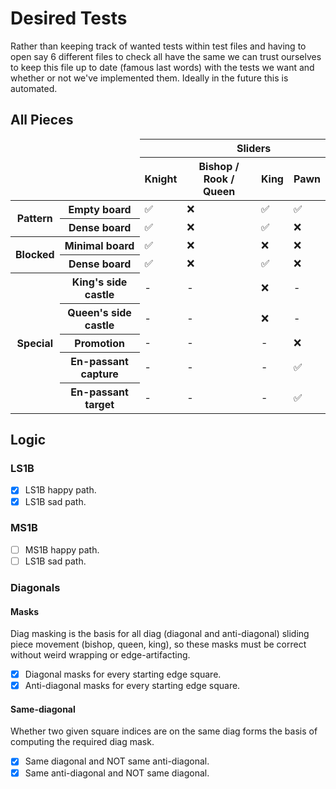 # Desired Tests

Rather than keeping track of wanted tests within test files and having to open say 6 different files to check all have the same we can trust ourselves to keep this file up to date (famous last words) with the tests we want and whether or not we've implemented them. Ideally in the future this is automated.

## All Pieces

<table>
  <thead>
    <tr>
      <td rowspan="2" colspan="2" />
      <th scope="colgroup" />
      <th scope="colgroup" colspan="3">Sliders</th>
    </tr>
    <tr>
      <th scope="col">Knight</th>
      <th scope="col">Bishop / Rook / Queen</th>
      <th scope="col">King</th>
      <th scope="col">Pawn</th>
    </tr>
  </thead>
  <tbody>
    <tr>
      <th scope="rowgroup" rowspan="2">Pattern</th>
      <th scope="row">Empty board</th>
      <td>✅</td>
      <td>❌</td>
      <td>✅</td>
      <td>✅</td>
    </tr>
    <tr>
      <th scope="row">Dense board</th>
      <td>✅</td>
      <td>❌</td>
      <td>✅</td>
      <td>❌</td>
    </tr>
    <tr>
      <th scope="rowgroup" rowspan="2">Blocked</th>
      <th scope="row">Minimal board</th>
      <td>✅</td>
      <td>❌</td>
      <td>❌</td>
      <td>❌</td>
    </tr>
    <tr>
      <th scope="row">Dense board</th>
      <td>✅</td>
      <td>❌</td>
      <td>✅</td>
      <td>❌</td>
    </tr>
    <tr>
      <th scope="rowgroup" rowspan="5">Special</th>
      <th scope="row">King's side castle</th>
      <td>-</td>
      <td>-</td>
      <td>❌</td>
      <td>-</td>
    </tr>
    <tr>
      <th scope="row">Queen's side castle</th>
      <td>-</td>
      <td>-</td>
      <td>❌</td>
      <td>-</td>
    </tr>
    <tr>
      <th scope="row">Promotion</th>
      <td>-</td>
      <td>-</td>
      <td>-</td>
      <td>❌</td>
    </tr>
    <tr>
      <th scope="row">En-passant capture</th>
      <td>-</td>
      <td>-</td>
      <td>-</td>
      <td>✅</td>
    </tr>
    <tr>
      <th scope="row">En-passant target</th>
      <td>-</td>
      <td>-</td>
      <td>-</td>
      <td>✅</td>
    </tr>
  </tbody>
</table>

## Logic

### LS1B

  - [x] LS1B happy path.
  - [x] LS1B sad path.

### MS1B

  - [ ] MS1B happy path.
  - [ ] LS1B sad path.

### Diagonals

#### Masks
  Diag masking is the basis for all diag (diagonal and anti-diagonal) sliding piece movement (bishop, queen, king), so these masks must be correct without weird wrapping or edge-artifacting.

  - [x] Diagonal masks for every starting edge square.
  - [x] Anti-diagonal masks for every starting edge square.

#### Same-diagonal
  Whether two given square indices are on the same diag forms the basis of computing the required diag mask.

  - [x] Same diagonal and NOT same anti-diagonal.
  - [x] Same anti-diagonal and NOT same diagonal.
